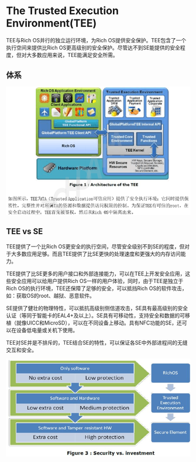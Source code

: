 
# The Trusted Execution Environment(TEE)

TEE与Rich OS并行的独立运行环境，为Rich OS提供安全保护。TEE包含了一个执行空间来提供比Rich OS更高级别的安全保护。尽管达不到SE能提供的安全程度，但对大多数应用来说，TEE能满足安全所需。


## 体系
![](pic/tee.png)


## TEE vs SE
TEE提供了一个比Rich OS更安全的执行空间，尽管安全级别不到SE的程度，但对于大多数应用足够。而且TEE提供了比SE更快的处理速度和更强大的内存访问能力。

TEE提供了比SE更多的用户接口和外部连接能力，可以在TEE上开发安全应用，这些安全应用可以给用户提供Rich OS一样的用户体验，同时，由于TEE是独立于Rich OS的执行环境，TEE还保障了足够的安全，可以抵挡Rich OS的软件攻击，如：获取OS的root、越狱、恶意软件。

SE提供了健壮的物理特性，可以抵抗高级别侧信道攻击，SE具有最高级别的安全认证（等同于智能卡的EAL4+及以上）。SE具有可移动性，支持安全和数据的可移植（就像UICC和MicroSD），可以在不同设备上移动。具有NFC功能的SE，还可以在设备低电量或关机下使用。

TEE对SE并是不排斥的，TEE结合SE的特性，可以保证各SE中外部进程间的无缝交互和安全。

![](pic/tee-1.png)

